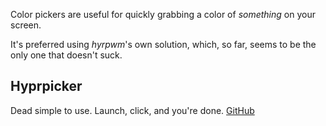 Color pickers are useful for quickly grabbing a color of _something_ on your screen.

It's preferred using _hyrpwm_'s own solution, which, so far, seems to be the only one that 
doesn't suck.

## Hyprpicker

Dead simple to use. Launch, click, and you're done. [GitHub](https://github.com/hyprwm/hyprpicker)
